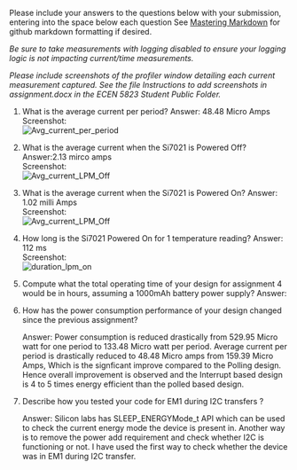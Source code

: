 Please include your answers to the questions below with your submission, entering into the space below each question
See [Mastering Markdown](https://guides.github.com/features/mastering-markdown/) for github markdown formatting if desired.

*Be sure to take measurements with logging disabled to ensure your logging logic is not impacting current/time measurements.*

*Please include screenshots of the profiler window detailing each current measurement captured.  See the file Instructions to add screenshots in assignment.docx in the ECEN 5823 Student Public Folder.* 

1. What is the average current per period?
   Answer: 48.48 Micro Amps
   <br>Screenshot:  
   ![Avg_current_per_period](https://github.com/CU-ECEN-5823/ecen5823-assignment4-Ganeshkm10/blob/master/Screenshots/AverageCurrentPerPeriod_A4.png)  

2. What is the average current when the Si7021 is Powered Off?
   Answer:2.13 mirco amps
   <br>Screenshot:  
   ![Avg_current_LPM_Off](https://github.com/CU-ECEN-5823/ecen5823-assignment4-Ganeshkm10/blob/master/Screenshots/Avg_current_LPM_Off_A4.png)  

3. What is the average current when the Si7021 is Powered On?
   Answer: 1.02 milli Amps
   <br>Screenshot:  
   ![Avg_current_LPM_Off](https://github.com/CU-ECEN-5823/ecen5823-assignment4-Ganeshkm10/blob/master/Screenshots/Avg_Current_LPM_On_A4.png)  

4. How long is the Si7021 Powered On for 1 temperature reading?
   Answer: 112 ms
   <br>Screenshot:  
   ![duration_lpm_on](https://github.com/CU-ECEN-5823/ecen5823-assignment4-Ganeshkm10/blob/master/Screenshots/Duration_LMP_On_A4.png)  

5. Compute what the total operating time of your design for assignment 4 would be in hours, assuming a 1000mAh battery power supply?
   Answer:
   
6. How has the power consumption performance of your design changed since the previous assignment?
 
   Answer: Power consumption is reduced drastically from 529.95 Micro watt for one period to 133.48 Micro watt per period. 
           Average current per period is drastically reduced to 48.48 Micro amps from 159.39 Micro Amps, Which is the signficant improve compared to the Polling design. 
           Hence overall improvement is observed and the Interrupt based design is 4 to 5 times energy efficient than the polled based design.
   
   
7. Describe how you tested your code for EM1 during I2C transfers ?

   Answer: Silicon labs has SLEEP_ENERGYMode_t API which can be used to check the current energy mode the device is present in. 
           Another way is to remove the power add requirement and  check whether I2C is functioning or not. I have used the first way to check whether the device was in EM1                during I2C transfer.
   
